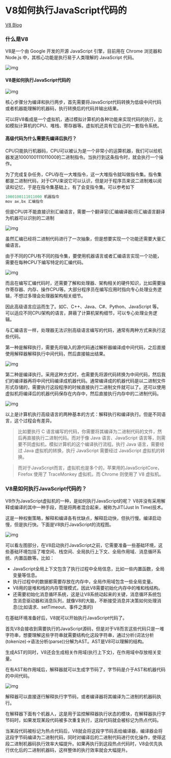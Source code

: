 # V8如何执行JavaScript代码的

[V8 Blog](https://v8.dev/docs)

### 什么是V8

V8是一个由 Google 开发的开源 JavaScript 引擎，目前用在 Chrome 浏览器和 Node.js 中，其核心功能是执行易于人类理解的 JavaScript 代码。

![img](https://typora-an.oss-cn-hangzhou.aliyuncs.com/%E5%89%8D%E7%AB%AF/image.png)

#### V8是如何执行JavaScript代码的

![img](https://typora-an.oss-cn-hangzhou.aliyuncs.com/%E5%89%8D%E7%AB%AF/202505251750213.png)

核心步骤分为编译和执行两步，首先需要将JavaScript代码转换为低级中间代码或者机器能理解的机器码，执行转换后的代码并输出结果。

可以将V8看成是一个虚拟机，通过模拟计算机的各种功能来实现代码的执行，比如模拟计算机的CPU、堆栈、寄存器等。虚拟机还具有它自己的一套指令系统。

#### 高级代码为什么需要先编译后执行？

CPU只能执行机器码，CPU可以被认为是一个非常小的运算机器，我们可以给机器发送1000100111011000的二进制指令。当执行到这条指令时，就会执行一个操作。

为了完成复杂任务，CPU存在一大堆指令，这一大堆指令就叫做指令集。指令集都是二进制代码，对于CPU来说它可以认识，但是对于程序员来说二进制难以阅读和记忆，于是在指令集基础上，有了会变指令集。可以参考如下

```javascript
1000100111011000 机器指令
mov ax,bx 汇编指令
```

但是CPU并不能直接识别汇编语言，需要一个翻译官(汇编编译器)将汇编语言翻译为机器可以识别的二进制

![img](https://typora-an.oss-cn-hangzhou.aliyuncs.com/%E5%89%8D%E7%AB%AF/202505251750067.png)

虽然汇编已经将二进制代码进行了一次抽象，但是想要实现一个功能还需要大量汇编语言。

由于不同的CPU有不同的指令集，要使用机器语言或者汇编语言实现一个功能，需要在每种CPU下编写特定的汇编代码。

![img](https://typora-an.oss-cn-hangzhou.aliyuncs.com/%E5%89%8D%E7%AB%AF/202505251750616.png)

而且在编写汇编代码时，还需要了解和处理器、架构相关的硬件知识，比如需要操作寄存器、内存、操作CPU等。大部分程序员在编写应用时指向专心处理业务逻辑，不想过多理会处理器架构相关细节。

因此高级语言应运而生了。如C、C++、Java、C#、Python、JavaScript 等。可以适应不同CPU架构的语言，屏蔽了计算机架构细节，可以专心处理业务逻辑。

与汇编语言一样，处理器无法识别高级语言编写的代码，通常有两种方式来执行这些代码。

第一种是解释执行，需要先将输入的源代码通过解析器编译成中间代码，之后直接使用解释器解释执行中间代码，然后直接输出结果。

![img](https://typora-an.oss-cn-hangzhou.aliyuncs.com/%E5%89%8D%E7%AB%AF/202505251750328.png)

第二种是编译执行。采用这种方式时，也需要先将源代码转换为中间代码，然后我们的编译器再将中间代码编译成机器代码。通常编译成的机器代码是以二进制文件形式存储的，需要执行这段程序的时候直接执行二进制文件就可以了。还可以使用虚拟机将编译后的机器代码保存在内存中，然后直接执行内存中的二进制代码。

![img](https://typora-an.oss-cn-hangzhou.aliyuncs.com/%E5%89%8D%E7%AB%AF/202505251750730.png)

以上是计算机执行高级语言的两种基本的方式：解释执行和编译执行。但是不同语言，这个过程会有差异。

> 比如要执行 C 语言编写的代码，你需要将其编译为二进制代码的文件，然后再直接执行二进制代码。而对于像 Java 语言、JavaScript 语言等，则需要不同虚拟机，模拟计算机的这个编译执行流程。执行 Java 语言，需要经过 Java 虚拟机的转换，执行 JavaScript 需要经过 JavaScript 虚拟机的转换。

> 而对于JavaScript而言，虚拟机也是多个的，苹果用的JavaScriptCore，Firefox 使用了 TraceMonkey 虚拟机，而 Chrome 则使用了 V8 虚拟机。

### V8是如何执行JavaScript代码的？

V8作为JavaScript虚拟机的一种，是如何执行JavaScript的呢？ V8并没有采用解释或编译的其中一种手段，而是将两者混合起来，被称为JIT(Just In Time)技术。

这是一种权衡策略，解释和编译各有优缺点，解释启动快，但执行慢。编译启动慢，但是执行快。下面是V8执行JavaScript的流程图。

![img](https://typora-an.oss-cn-hangzhou.aliyuncs.com/%E5%89%8D%E7%AB%AF/202505251750025.png)

可以看左图部分，在V8启动执行JavaScript之前，它需要准备一些基础环境，这些基础环境包括了堆空间、栈空间、全局执行上下文、全局作用域、消息循环系统、内置函数等。比如：

- JavaScript全局上下文包含了执行过程中全局信息，比如一些内置函数，全局变量等信息。
- 执行过程中的数据都需要存放在内存中，全局作用域包含一些全局变量。
- V8用的是堆和栈的内存管理模式，因此V8需要初始化内存中的堆和栈结构。
- 还需要初始化消息循环系统，这是让V8系统动起来的关键，消息循环系统包含消息驱动器和消息队列，就像V8的大脑，不断接受消息并决策如何处理消息(比如请求、setTimeout、事件之类的)

在基础环境准备好后，V8就可以开始执行JavaScript代码了。

首先V8会接收到需要执行的JavaScript源码，但是对于V8而言这些代码只是一堆字符串，想要理解这些字符串就需要结构化这段字符串，通过分析(词法分析(tokenize)->语法分析(parse))分解为AST。AST是V8可以理解的结构。

生成AST的同时，V8还会生成相关作用域(执行上下文)，在作用域中存放相关变量。

在有AST和作用域后，解释器就可以生成字节码了，字节码是介于AST和机器代码的中间代码。

![img](https://typora-an.oss-cn-hangzhou.aliyuncs.com/%E5%89%8D%E7%AB%AF/202505251750330.png)

解释器可以直接逐行解释执行字节码，或者编译器将其编译为二进制的机器码执行。

在解释器下面有个机器人，这是用于监控解释器执行状态的模块，在解释器执行字节码时，如果发现某段代码被多次重复执行，这段代码就会被标记为热点代码。

当某段代码被标记为热点代码后，V8就会将这段字节码丢给编译器，编译器会将这段字节码编译为二进制代码，同时对编译后的二进制代码进行优化操作，使得这段二进制机器码执行效率大幅提升。如果再执行到这段热点代码时，V8会优先执行优化后的二进制机器码，这样整体的执行效率就会大幅提升。